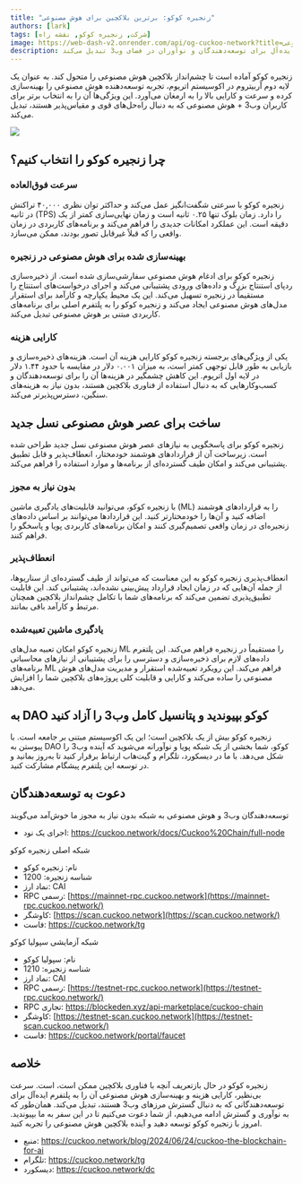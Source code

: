```yaml
---
title: "زنجیره کوکو: برترین بلاکچین برای هوش مصنوعی"
authors: [lark]
tags: [شرکت, زنجیره کوکو, نقشه راه]
image: https://web-dash-v2.onrender.com/api/og-cuckoo-network?title=زنجیره کوکو: برترین بلاکچین برای هوش مصنوعی
description: زنجیره کوکو با زیرساخت‌های پیشرفته‌اش که برای هوش مصنوعی و وب3 طراحی شده‌اند، چشم‌انداز بلاکچین را دوباره تعریف می‌کند. به عنوان یک لایه دوم آربیتروم در اکوسیستم اتریوم، زنجیره کوکو سرعت تراکنش فوق‌العاده سریع، هزینه‌های کم و قابلیت‌های قوی هوش مصنوعی را ارائه می‌دهد و آن را به انتخاب ایده‌آل برای توسعه‌دهندگان و نوآوران در فضای وب3 تبدیل می‌کند.
---
```


زنجیره کوکو آماده است تا چشم‌انداز بلاکچین هوش مصنوعی را متحول کند. به عنوان یک لایه دوم آربیتروم در اکوسیستم اتریوم، تجربه توسعه‌دهنده هوش مصنوعی را بهینه‌سازی کرده و سرعت و کارایی بالا را به ارمغان می‌آورد. این ویژگی‌ها آن را به انتخاب برتر برای کاربران وب3 + هوش مصنوعی که به دنبال راه‌حل‌های قوی و مقیاس‌پذیر هستند، تبدیل می‌کند.

![](https://cuckoo-network.b-cdn.net/cuckoo-chain-blockchain-for-ai.webp)

## چرا زنجیره کوکو را انتخاب کنیم؟

### سرعت فوق‌العاده

زنجیره کوکو با سرعتی شگفت‌انگیز عمل می‌کند و حداکثر توان نظری ۴۰,۰۰۰ تراکنش در ثانیه (TPS) را دارد. زمان بلوک تنها ۰.۲۵ ثانیه است و زمان نهایی‌سازی کمتر از یک دقیقه است. این عملکرد امکانات جدیدی را فراهم می‌کند و برنامه‌های کاربردی در زمان واقعی را که قبلاً غیرقابل تصور بودند، ممکن می‌سازد.

### بهینه‌سازی شده برای هوش مصنوعی در زنجیره

زنجیره کوکو برای ادغام هوش مصنوعی سفارشی‌سازی شده است. از ذخیره‌سازی ردپای استنتاج بزرگ و داده‌های ورودی پشتیبانی می‌کند و اجرای درخواست‌های استنتاج را مستقیماً در زنجیره تسهیل می‌کند. این یک محیط یکپارچه و کارآمد برای استقرار مدل‌های هوش مصنوعی ایجاد می‌کند و زنجیره کوکو را به پلتفرم اصلی برای برنامه‌های کاربردی مبتنی بر هوش مصنوعی تبدیل می‌کند.

### کارایی هزینه

یکی از ویژگی‌های برجسته زنجیره کوکو کارایی هزینه آن است. هزینه‌های ذخیره‌سازی و بازیابی به طور قابل توجهی کمتر است، به میزان ۰.۰۰۱ دلار در مقایسه با حدود ۱.۴۴ دلار در لایه اول اتریوم. این کاهش چشمگیر در هزینه‌ها آن را برای توسعه‌دهندگان و کسب‌وکارهایی که به دنبال استفاده از فناوری بلاکچین هستند، بدون نیاز به هزینه‌های سنگین، دسترس‌پذیرتر می‌کند.

## ساخت برای عصر هوش مصنوعی نسل جدید

زنجیره کوکو برای پاسخگویی به نیازهای عصر هوش مصنوعی نسل جدید طراحی شده است. زیرساخت آن از قراردادهای هوشمند خودمختار، انعطاف‌پذیر و قابل تطبیق پشتیبانی می‌کند و امکان طیف گسترده‌ای از برنامه‌ها و موارد استفاده را فراهم می‌کند.

### بدون نیاز به مجوز

با زنجیره کوکو، می‌توانید قابلیت‌های یادگیری ماشین (ML) را به قراردادهای هوشمند اضافه کنید و آن‌ها را خودمختارتر کنید. این قراردادها می‌توانند بر اساس داده‌های زنجیره‌ای در زمان واقعی تصمیم‌گیری کنند و امکان برنامه‌های کاربردی پویا و پاسخگو را فراهم کنند.

### انعطاف‌پذیر

انعطاف‌پذیری زنجیره کوکو به این معناست که می‌تواند از طیف گسترده‌ای از سناریوها، از جمله آن‌هایی که در زمان ایجاد قرارداد پیش‌بینی نشده‌اند، پشتیبانی کند. این قابلیت تطبیق‌پذیری تضمین می‌کند که برنامه‌های شما با تکامل چشم‌انداز بلاکچین همچنان مرتبط و کارآمد باقی بمانند.

### یادگیری ماشین تعبیه‌شده

زنجیره کوکو امکان تعبیه مدل‌های ML را مستقیماً در زنجیره فراهم می‌کند. این پلتفرم داده‌های لازم برای ذخیره‌سازی و دسترسی را برای پشتیبانی از نیازهای محاسباتی برنامه‌های ML فراهم می‌کند. این رویکرد تعبیه‌شده استقرار و مدیریت مدل‌های هوش مصنوعی را ساده می‌کند و کارایی و قابلیت کلی پروژه‌های بلاکچین شما را افزایش می‌دهد.

## به DAO کوکو بپیوندید و پتانسیل کامل وب3 را آزاد کنید

زنجیره کوکو بیش از یک بلاکچین است؛ این یک اکوسیستم مبتنی بر جامعه است. با پیوستن به DAO کوکو، شما بخشی از یک شبکه پویا و نوآورانه می‌شوید که آینده وب3 را شکل می‌دهد. با ما در دیسکورد، تلگرام و گیت‌هاب ارتباط برقرار کنید تا به‌روز بمانید و در توسعه این پلتفرم پیشگام مشارکت کنید.

## دعوت به توسعه‌دهندگان

توسعه‌دهندگان وب3 و هوش مصنوعی به شبکه بدون نیاز به مجوز ما خوش‌آمد می‌گویند

* اجرای یک نود: https://cuckoo.network/docs/Cuckoo%20Chain/full-node

شبکه اصلی زنجیره کوکو

- نام: زنجیره کوکو
- شناسه زنجیره: 1200
- نماد ارز: CAI
- RPC رسمی: [https://mainnet-rpc.cuckoo.network](https://mainnet-rpc.cuckoo.network/)
- کاوشگر: [https://scan.cuckoo.network](https://scan.cuckoo.network/)
- فاست: https://cuckoo.network/tg

شبکه آزمایشی سپولیا کوکو

- نام: سپولیا کوکو
- شناسه زنجیره: 1210
- نماد ارز: CAI
- RPC رسمی: [https://testnet-rpc.cuckoo.network](https://testnet-rpc.cuckoo.network/)
- RPC تجاری: https://blockeden.xyz/api-marketplace/cuckoo-chain
- کاوشگر: [https://testnet-scan.cuckoo.network](https://testnet-scan.cuckoo.network/)
- فاست: https://cuckoo.network/portal/faucet

## خلاصه

زنجیره کوکو در حال بازتعریف آنچه با فناوری بلاکچین ممکن است، است. سرعت بی‌نظیر، کارایی هزینه و بهینه‌سازی هوش مصنوعی آن را به پلتفرم ایده‌آل برای توسعه‌دهندگانی که به دنبال گسترش مرزهای وب3 هستند، تبدیل می‌کند. همان‌طور که به نوآوری و گسترش ادامه می‌دهیم، از شما دعوت می‌کنیم تا در این سفر به ما بپیوندید. امروز با زنجیره کوکو توسعه دهید و آینده بلاکچین هوش مصنوعی را تجربه کنید.

- منبع: https://cuckoo.network/blog/2024/06/24/cuckoo-the-blockchain-for-ai
- تلگرام: https://cuckoo.network/tg
- دیسکورد: https://cuckoo.network/dc